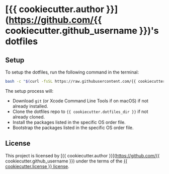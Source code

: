 # [{{ cookiecutter.author }}](https://github.com/{{ cookiecutter.github_username }})'s dotfiles

## Setup
To setup the dotfiles, run the following command in the terminal:

```bash
bash -c "$(curl -fsSL https://raw.githubusercontent.com/{{ cookiecutter.github_username }}/{{ cookiecutter.github_repo }}/{{ cookiecutter.default_branch }}/src/setup.sh)"
```

The setup process will:

* Download `git` (or Xcode Command Line Tools if on macOS) if not already installed.
* Clone the dotfiles repo to `{{ cookiecutter.dotfiles_dir }}` if not already cloned.
* Install the packages listed in the specific OS order file.
* Bootstrap the packages listed in the specific OS order file.

## License
This project is licensed by [{{ cookiecutter.author }}](https://github.com/{{ cookiecutter.github_username }}) under the terms of the [{{ cookiecutter.license }} license](/LICENSE).
